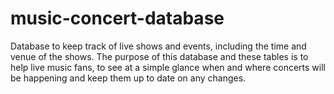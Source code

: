 # music-concert-database
Database to keep track of live shows and events, including the time and venue of the shows. The purpose of this database and these tables is to help live music fans, to see at a simple glance when and where concerts will be happening and keep them up to date on any changes.
